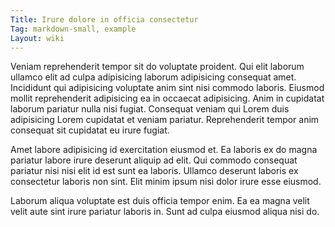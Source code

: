 ```yaml
---
Title: Irure dolore in officia consectetur
Tag: markdown-small, example
Layout: wiki
---
```

Veniam reprehenderit tempor sit do voluptate proident. Qui elit laborum ullamco elit ad culpa adipisicing laborum adipisicing consequat amet. Incididunt qui adipisicing voluptate anim sint nisi commodo laboris. Eiusmod mollit reprehenderit adipisicing ea in occaecat adipisicing. Anim in cupidatat laborum pariatur nulla nisi fugiat. Consequat veniam qui Lorem duis adipisicing Lorem cupidatat et veniam pariatur. Reprehenderit tempor anim consequat sit cupidatat eu irure fugiat.

Amet labore adipisicing id exercitation eiusmod et. Ea laboris ex do magna pariatur labore irure deserunt aliquip ad elit. Qui commodo consequat pariatur nisi nisi elit id est sunt ea laboris. Ullamco deserunt laboris ex consectetur laboris non sint. Elit minim ipsum nisi dolor irure esse eiusmod.

Laborum aliqua voluptate est duis officia tempor enim. Ea ea magna velit velit aute sint irure pariatur laboris in. Sunt ad culpa eiusmod aliqua nisi do.